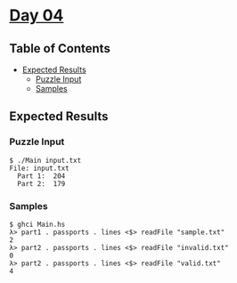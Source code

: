 # [Day 04](https://adventofcode.com/2020/day/4)

## Table of Contents

- [Expected Results](#expected-results)
    + [Puzzle Input](#puzzle-input)
    + [Samples](#samples)

## Expected Results

### Puzzle Input

```console
$ ./Main input.txt
File: input.txt
  Part 1:  204
  Part 2:  179
```

### Samples

```console
$ ghci Main.hs
λ> part1 . passports . lines <$> readFile "sample.txt"
2
λ> part2 . passports . lines <$> readFile "invalid.txt"
0
λ> part2 . passports . lines <$> readFile "valid.txt"
4
```
